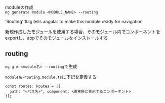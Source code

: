 moduleの作成  
`ng generate module <MODULE_NAME> --routing`

'Routing' flag tells angular to make this module ready for navigation

新規作成したモジュールを使用する場合、そのモジュール内でコンポーネントをexportし、appでそのモジュールをインストールする

## routing
`ng g m <module名> --routing`で生成

`module名-routing.module.ts`に下記を定義する
```
const routes: Routes = [{
  path: "<パス名>", component: <遷移時に表示するコンポーネント>
}];
```